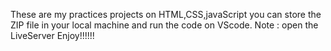 These are my practices projects on HTML,CSS,javaScript
you can store the ZIP file in your local machine and run the code on VScode.
Note : open the LiveServer
Enjoy!!!!!!
